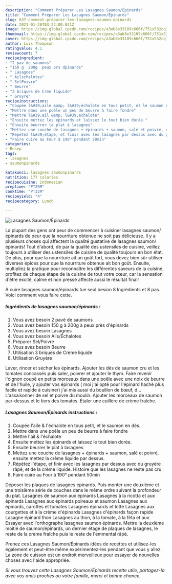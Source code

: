 ```yaml
---
description: "Comment Préparer Les Lasagnes Saumon/Épinards"
title: "Comment Préparer Les Lasagnes Saumon/Épinards"
slug: 637-comment-preparer-les-lasagnes-saumon-epinards
date: 2021-01-26T03:22:00.031Z
image: https://img-global.cpcdn.com/recipes/a3ab8e33109c666f/751x532cq70/lasagnes-saumonepinards-photo-principale-de-la-recette.jpg
thumbnail: https://img-global.cpcdn.com/recipes/a3ab8e33109c666f/751x532cq70/lasagnes-saumonepinards-photo-principale-de-la-recette.jpg
cover: https://img-global.cpcdn.com/recipes/a3ab8e33109c666f/751x532cq70/lasagnes-saumonepinards-photo-principale-de-la-recette.jpg
author: Luis Thompson
ratingvalue: 4.1
reviewcount: 7
recipeingredient:
- "2 pav de saumons"
- "150 g  200g  peux prs dpinards"
- " Lasagnes"
- " Ailschalotes"
- " SelPoivre"
- " Beurre"
- "3 briques de Crme liquide"
- " Gruyre"
recipeinstructions:
- "Coupée l&#39;aile &amp; l&#39;échalote en tous petit, et le saumon en dés."
- "Mettre dans une poêle un peu de beurre à faire fondre"
- "Mettre l&#39;ail &amp; l&#39;échalote"
- "Ensuite mettez les épinards et laissez le tout bien dorée."
- "Ensuite beurrer le plat à lasagnes"
- "Mettez une couche de lasagnes + épinards + saumon, salé et poivré, ensuite mettez la crème liquide par dessus."
- "Répétez l&#39;étape, et finir avec les lasagnes par dessus avec du gruyère râpé, et de la crème liquide. Histoire que les lasagnes ne reste pas cru"
- "Faire cuire au Four à 190° pendant 50min"
categories:
- Resep
tags:
- lasagnes
- saumonpinards

katakunci: lasagnes saumonpinards 
nutrition: 177 calories
recipecuisine: Indonesian
preptime: "PT29M"
cooktime: "PT32M"
recipeyield: "4"
recipecategory: Lunch

---
```



![Lasagnes Saumon/Épinards](https://img-global.cpcdn.com/recipes/a3ab8e33109c666f/751x532cq70/lasagnes-saumonepinards-photo-principale-de-la-recette.jpg)

La plupart des gens ont peur de commencer à cuisiner lasagnes saumon/épinards de peur que la nourriture obtenue ne soit pas délicieuse. Il y a plusieurs choses qui affectent la qualité gustative de lasagnes saumon/épinards! Tout d'abord, de par la qualité des ustensiles de cuisine, veillez toujours à utiliser des ustensiles de cuisine de qualité toujours en bon état. De plus, pour que la nourriture ait un goût fort, vous devez bien sûr utiliser diverses épices pour que la nourriture obtenue ait bon goût. Ensuite, multipliez la pratique pour reconnaître les différentes saveurs de la cuisine, profitez de chaque étape de la cuisine de tout votre cœur, car la sensation d'être excité, calme et non pressé affecte aussi le résultat final!

<!--inarticleads1-->

À cuire lasagnes saumon/épinards tue seul besion 8 Ingrédients et 8 pas. Voici comment vous faire cette.

##### Ingrédients de lasagnes saumon/épinards :

1. Vous avez besoin 2 pavé de saumons
1. Vous avez besoin 150 g à 200g à peux près d&#39;épinards
1. Vous avez besoin  Lasagnes
1. Vous avez besoin  Ails/Échalotes
1. Préparer  Sel/Poivre
1. Vous avez besoin  Beurre
1. Utilisation 3 briques de Crème liquide
1. Utilisation  Gruyère


Laver, rincer et sécher les épinards. Ajouter les dés de saumon cru et les tomates concassés puis saler, poivrer et ajouter le thym. Faire revenir l&#39;oignon coupé en petits morceaux dans une poêle avec une noix de beurre et de l&#39;huile, y ajouter vos épinards ( moi j&#39;ai opté pour l&#39;épinard haché plus facile et rapide à cuisiner) j&#39;ai mis aussi du bouillon de bœuf, d… L&#39;assaisonner de sel et poivre du moulin. Ajouter les morceaux de saumon par-dessus et le tiers des tomates. Étaler une cuillère de crème fraîche. 

<!--inarticleads2-->

##### Lasagnes Saumon/Épinards instructions :

1. Coupée l&#39;aile &amp; l&#39;échalote en tous petit, et le saumon en dés.
1. Mettre dans une poêle un peu de beurre à faire fondre
1. Mettre l&#39;ail &amp; l&#39;échalote
1. Ensuite mettez les épinards et laissez le tout bien dorée.
1. Ensuite beurrer le plat à lasagnes
1. Mettez une couche de lasagnes + épinards + saumon, salé et poivré, ensuite mettez la crème liquide par dessus.
1. Répétez l&#39;étape, et finir avec les lasagnes par dessus avec du gruyère râpé, et de la crème liquide. Histoire que les lasagnes ne reste pas cru
1. Faire cuire au Four à 190° pendant 50min


Déposer les plaques de lasagnes épinards. Puis monter une deuxième et une troisième série de couches dans le même ordre suivant la profondeur du plat. Lasagnes de saumon aux épinards Lasagnes à la ricotta et aux épinards Lasagnes aux épinards poireaux et saumon Lasagnes aux épinards, carottes et tomates Lasagnes épinards et lotte Lasagnes aux courgettes et à la crème d&#39;épinards Lasagnes d&#39;épinards façon rapide Lasagne épinard thon Lasagnes au thon, à la tomate, à la fêta et aux. Essayer avec l&#39;orthographe lasagnes saumon épinards. Mettre la deuxième moitié de saumon/épinards, un dernier étage de plaques de lasagnes, le reste de la crème fraîche puis le reste de l&#39;emmental râpé. 

<!--inarticleads1-->

<p>
Prenez ces Lasagnes Saumon/Épinards idées de recettes et utilisez-les également et peut-être même expérimentez-les pendant que vous y allez. La zone de cuisson est un endroit merveilleux pour essayer de nouvelles choses avec l'aide appropriée.
</p>

<p>
<i>Si vous trouvez cette Lasagnes Saumon/Épinards recette utile, partagez-la avec vos amis proches ou votre famille, merci et bonne chance.</i>
</p>
